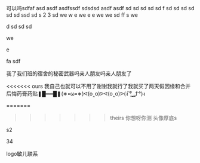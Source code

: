 可以吗sdfaf
asd
asdf
asdfssdf
sdsdsd
asdf
asdf
sd
sd
sd
sd
sd
f
sd
sd
sd
sd
sd
sd
ssd
sd
s
2
3
sd
we
w
e
we
e
e
we
we
sd
ff
s
we

d
sd
sd
sd

we


e

fa
sdf

我了我们班的宿舍的秘密武器吗亲人朋友吗亲人朋友了

<<<<<<< ours
我自己也就可以不用了谢谢我就行了我就买了两天假因缘和合并后悔药膏药贴❚█══█❚(∗•ω•∗)ᕙ(o‸o)ᕗᕙ(o‸o)ᕗ(ง ͠° ͟ل͜ ͡°)ง


=======
>>>>>>> theirs
你想呀你测
头像厚底s


s2

34



logo敏儿联系